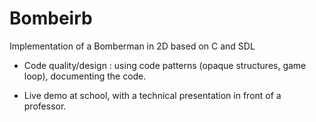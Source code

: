 # Bombeirb
Implementation of  a Bomberman in 2D based on C and SDL

- Code quality/design : using code patterns (opaque structures, game loop), documenting the code.

- Live demo at school, with a technical presentation in front of a professor.
